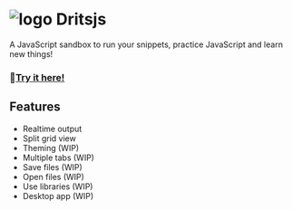 # <img src="https://alexhm.dev/logos/logoRED.svg" alt="logo"> Dritsjs
A JavaScript sandbox to run your snippets, practice JavaScript and learn new things!
### 🔗[Try it here!](https://peckas13.github.io/dritsjs/)

## Features

- Realtime output
- Split grid view 
- Theming (WIP)
- Multiple tabs (WIP)
- Save files (WIP)
- Open files (WIP)
- Use libraries (WIP)
- Desktop app (WIP)


